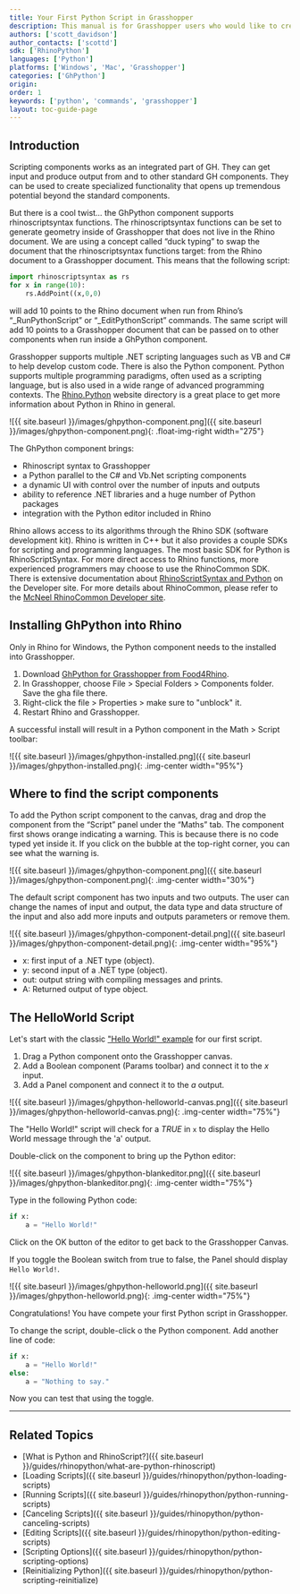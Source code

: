 ```yaml
---
title: Your First Python Script in Grasshopper
description: This manual is for Grasshopper users who would like to create their own custom scripts using Grasshopper for Rhino.
authors: ['scott_davidson']
author_contacts: ['scottd']
sdk: ['RhinoPython']
languages: ['Python']
platforms: ['Windows', 'Mac', 'Grasshopper']
categories: ['GhPython']
origin:
order: 1
keywords: ['python', 'commands', 'grasshopper']
layout: toc-guide-page
---
```


## Introduction

Scripting components works as an integrated part of GH. They can get input and produce output from and to other standard GH components. They can be used to create specialized functionality that opens up tremendous potential beyond the standard components.

But there is a cool twist… the GhPython component supports rhinoscriptsyntax functions. The rhinoscriptsyntax functions can be set to generate geometry inside of Grasshopper that does not live in the Rhino document. We are using a concept called “duck typing” to swap the document that the rhinoscriptsyntax functions target: from the Rhino document to a Grasshopper document. This means that the following script:

```python
import rhinoscriptsyntax as rs
for x in range(10):
    rs.AddPoint((x,0,0)
```

will add 10 points to the Rhino document when run from Rhino’s “_RunPythonScript” or “_EditPythonScript” commands. The same script will add 10 points to a Grasshopper document that can be passed on to other components when run inside a GhPython component.

Grasshopper supports multiple .NET scripting languages such as VB and C# to help develop custom code. There is also the Python component. Python supports multiple programming paradigms, often used as a scripting language, but is also used in a wide range of advanced programming contexts. The [Rhino.Python](http://developer.rhino3d.com/guides/rhinopython/) website directory is a great place to get more information about Python in Rhino in general.

![{{ site.baseurl }}/images/ghpython-component.png]({{ site.baseurl }}/images/ghpython-component.png){: .float-img-right width="275"}

The GhPython component brings:

- Rhinoscript syntax to Grasshopper
- a Python parallel to the C# and Vb.Net scripting components
- a dynamic UI with control over the number of inputs and outputs
- ability to reference .NET libraries and a huge number of Python packages
- integration with the Python editor included in Rhino



Rhino allows access to its algorithms through the Rhino SDK (software development kit). Rhino is written in C++ but it also provides a couple SDKs for scripting and programming languages.  The most basic SDK for Python is RhinoScriptSyntax. For more direct access to Rhino functions, more experienced programmers may choose to use the RhinoCommon SDK. There is extensive documentation about [RhinoScriptSyntax and Python](http://developer.rhino3d.com/guides/rhinopython/) on the Developer site. For more details about RhinoCommon, please refer to the [McNeel RhinoCommon Developer site](http://developer.rhino3d.com/guides/rhinocommon).

## Installing GhPython into Rhino

Only in Rhino for Windows, the Python component needs to the installed into Grasshopper.

1. Download [GhPython for Grasshopper from Food4Rhino](http://www.food4rhino.com/app/ghpython).
2. In Grasshopper, choose File > Special Folders > Components folder. Save the gha file there.
2. Right-click the file > Properties > make sure to "unblock" it.
3. Restart Rhino and Grasshopper.

A successful install will result in a Python component in the Math > Script toolbar:

![{{ site.baseurl }}/images/ghpython-installed.png]({{ site.baseurl }}/images/ghpython-installed.png){: .img-center width="95%"}


## Where to find the script components

To add the Python script component to the canvas, drag and drop the component from the “Script” panel under the “Maths” tab. The component first shows orange indicating a warning. This is because there is no code typed yet inside it. If you click on the bubble at the top-right corner, you can see what the warning is.

![{{ site.baseurl }}/images/ghpython-component.png]({{ site.baseurl }}/images/ghpython-component.png){: .img-center width="30%"}

The default script component has two inputs and two outputs. The user can change the names of input and output, the data type and data structure of the input and also add more inputs and outputs parameters or remove them.


![{{ site.baseurl }}/images/ghpython-component-detail.png]({{ site.baseurl }}/images/ghpython-component-detail.png){: .img-center width="95%"}

- x: first input of a .NET type (object).
- y: second input of a .NET type (object).
- out: output string with compiling messages and prints.
- A: Returned output of type object.


## The HelloWorld Script

Let's start with the classic ["Hello World!" example](https://en.wikipedia.org/wiki/%22Hello,_World!%22_program) for our first script.

1. Drag a Python component onto the Grasshopper canvas.
2. Add a Boolean component (Params toolbar) and connect it to the *x* input.
3. Add a Panel component and connect it to the *a* output.

![{{ site.baseurl }}/images/ghpython-helloworld-canvas.png]({{ site.baseurl }}/images/ghpython-helloworld-canvas.png){: .img-center width="75%"}

The "Hello World!" script will check for a *TRUE* in `x` to display the Hello World message through the 'a' output.

Double-click on the component to bring up the Python editor:

![{{ site.baseurl }}/images/ghpython-blankeditor.png]({{ site.baseurl }}/images/ghpython-blankeditor.png){: .img-center width="75%"}

Type in the following Python code:

```python
if x:
    a = "Hello World!"
```

Click on the OK button of the editor to get back to the Grasshopper Canvas.

If you toggle the Boolean switch from true to false, the Panel should display `Hello World!`.

![{{ site.baseurl }}/images/ghpython-helloworld.png]({{ site.baseurl }}/images/ghpython-helloworld.png){: .img-center width="75%"}

Congratulations!  You have compete your first Python script in Grasshopper.

To change the script, double-click o the Python component. Add another line of code:

```python
if x:
    a = "Hello World!"
else:
    a = "Nothing to say."
```

Now you can test that using the toggle.

---

## Related Topics

- [What is Python and RhinoScript?]({{ site.baseurl }}/guides/rhinopython/what-are-python-rhinoscript)
- [Loading Scripts]({{ site.baseurl }}/guides/rhinopython/python-loading-scripts)
- [Running Scripts]({{ site.baseurl }}/guides/rhinopython/python-running-scripts)
- [Canceling Scripts]({{ site.baseurl }}/guides/rhinopython/python-canceling-scripts)
- [Editing Scripts]({{ site.baseurl }}/guides/rhinopython/python-editing-scripts)
- [Scripting Options]({{ site.baseurl }}/guides/rhinopython/python-scripting-options)
- [Reinitializing Python]({{ site.baseurl }}/guides/rhinopython/python-scripting-reinitialize)
